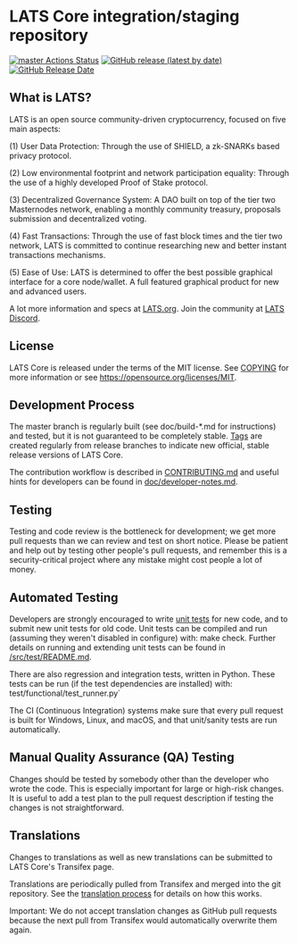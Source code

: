LATS Core integration/staging repository
=====================================

[![master Actions Status](https://github.com/LATS-DAO/Lats-Core/workflows/CI%20Actions%20for%20LATS/badge.svg)](https://github.com/LATS-DAO/Lats-Core/actions)
[![GitHub release (latest by date)](https://img.shields.io/github/v/release/LATS-Project/lats?color=%235c4b7d&cacheSeconds=3600)](https://github.com/LATS-DAO/Lats-Core/releases)
[![GitHub Release Date](https://img.shields.io/github/release-date/LATS-Project/lats?color=%235c4b7d&cacheSeconds=3600)](https://github.com/LATS-DAO/Lats-Core/releases)

## What is LATS?

LATS is an open source community-driven cryptocurrency, focused on five main aspects:

(1) User Data Protection: Through the use of SHIELD, a zk-SNARKs based privacy protocol.

(2) Low environmental footprint and network participation equality: Through the use of a highly developed Proof of Stake protocol.

(3) Decentralized Governance System: A DAO built on top of the tier two Masternodes network, enabling a monthly community treasury, proposals submission and decentralized voting.

(4) Fast Transactions: Through the use of fast block times and the tier two network, LATS is committed to continue researching new and better instant transactions mechanisms.

(5) Ease of Use: LATS is determined to offer the best possible graphical interface for a core node/wallet. A full featured graphical product for new and advanced users.

A lot more information and specs at [LATS.org](https://www.lats.org/). Join the community at [LATS Discord](https://discordapp.com/invite/jzqVsJd).

## License
LATS Core is released under the terms of the MIT license. See [COPYING](https://github.com/LATS-DAO/Lats-Core/blob/master/COPYING) for more information or see https://opensource.org/licenses/MIT.

## Development Process

The master branch is regularly built (see doc/build-*.md for instructions) and tested, but it is not guaranteed to be completely stable. [Tags](https://github.com/LATS-DAO/Lats-Core/tags) are created regularly from release branches to indicate new official, stable release versions of LATS Core.

The contribution workflow is described in [CONTRIBUTING.md](https://github.com/LATS-DAO/Lats-Core/blob/master/CONTRIBUTING.md) and useful hints for developers can be found in [doc/developer-notes.md](https://github.com/LATS-DAO/Lats-Core/blob/master/doc/developer-notes.md).

## Testing

Testing and code review is the bottleneck for development; we get more pull requests than we can review and test on short notice. Please be patient and help out by testing other people's pull requests, and remember this is a security-critical project where any mistake might cost people a lot of money.

## Automated Testing

Developers are strongly encouraged to write [unit tests](https://github.com/LATS-DAO/Lats-Core/blob/master/src/test/README.md) for new code, and to submit new unit tests for old code. Unit tests can be compiled and run (assuming they weren't disabled in configure) with: make check. Further details on running and extending unit tests can be found in [/src/test/README.md](https://github.com/LATS-DAO/Lats-Core/blob/master/src/test/README.md).

There are also regression and integration tests, written in Python. These tests can be run (if the test dependencies are installed) with: test/functional/test_runner.py`

The CI (Continuous Integration) systems make sure that every pull request is built for Windows, Linux, and macOS, and that unit/sanity tests are run automatically.

## Manual Quality Assurance (QA) Testing

Changes should be tested by somebody other than the developer who wrote the code. This is especially important for large or high-risk changes. It is useful to add a test plan to the pull request description if testing the changes is not straightforward.

## Translations

Changes to translations as well as new translations can be submitted to LATS Core's Transifex page.

Translations are periodically pulled from Transifex and merged into the git repository. See the [translation process](https://github.com/LATS-DAO/Lats-Core/blob/master/doc/translation_process.md) for details on how this works.

Important: We do not accept translation changes as GitHub pull requests because the next pull from Transifex would automatically overwrite them again.
